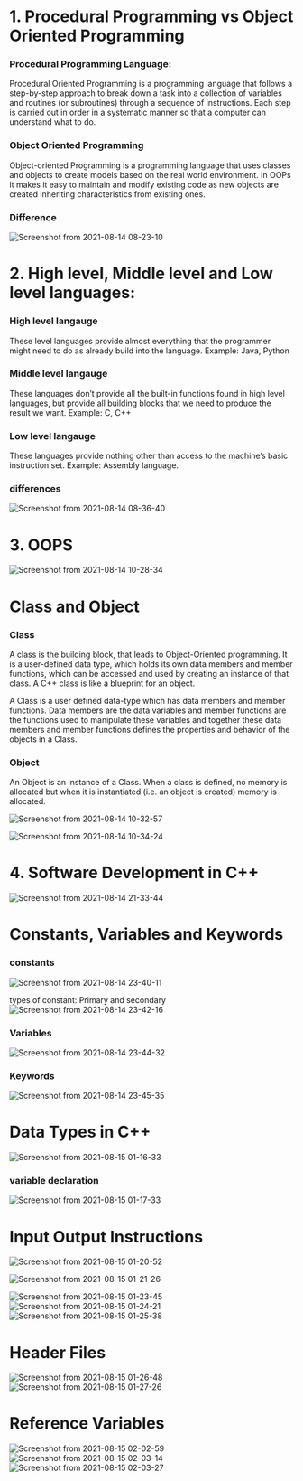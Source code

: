  # 1. Procedural Programming vs Object Oriented Programming
### Procedural Programming Language:
Procedural Oriented Programming is a programming language that follows a step-by-step approach to break down a task into a collection of variables and routines (or subroutines) through a sequence of instructions. Each step is carried out in order in a systematic manner so that a computer can understand what to do.

### Object Oriented Programming
Object-oriented Programming is a programming language that uses classes and objects to create models based on the real world environment. In OOPs it makes it easy to maintain and modify existing code as new objects are created inheriting characteristics from existing ones.

### Difference
![Screenshot from 2021-08-14 08-23-10](https://user-images.githubusercontent.com/42698268/129432279-8bc97203-2e0d-4935-a998-8a92e71e9af5.png)

 # 2. High level, Middle level and Low level languages:

### High level langauge
These level languages provide almost everything that the programmer might need to do as already build into the language.
Example: Java, Python

### Middle level langauge
These languages don’t provide all the built-in functions found in high level languages, but provide all building blocks that we need to produce the result we want.
Example: C, C++

### Low level langauge
These languages provide nothing other than access to the machine’s basic instruction set.
Example: Assembly language.

### differences
![Screenshot from 2021-08-14 08-36-40](https://user-images.githubusercontent.com/42698268/129432438-f385d6a1-2fe8-4ca4-9b0a-e3e662827094.png)

# 3. OOPS
![Screenshot from 2021-08-14 10-28-34](https://user-images.githubusercontent.com/42698268/129434732-f1b2edaf-f1bc-438d-91e1-94e72cfaaa88.png)

# Class and Object
### Class
A class is the building block, that leads to Object-Oriented programming. It is a user-defined data type, which holds its own data members and member functions, which can be accessed and used by creating an instance of that class. A C++ class is like a blueprint for an object.

A Class is a user defined data-type which has data members and member functions.
Data members are the data variables and member functions are the functions used to manipulate these variables and together these data members and member functions defines the properties and behavior of the objects in a Class.

### Object 
An Object is an instance of a Class. When a class is defined, no memory is allocated but when it is instantiated (i.e. an object is created) memory is allocated.

![Screenshot from 2021-08-14 10-32-57](https://user-images.githubusercontent.com/42698268/129434740-bac49482-89ff-45d5-ba71-cd50114b2c53.png)

![Screenshot from 2021-08-14 10-34-24](https://user-images.githubusercontent.com/42698268/129434757-fad1c4c9-d9ac-4cff-85d1-379a78c6ac11.png)

# 4. Software Development in C++
![Screenshot from 2021-08-14 21-33-44](https://user-images.githubusercontent.com/42698268/129452368-9477f639-2c6b-4939-a478-64c73f22041d.png)


# Constants, Variables and Keywords

### constants
![Screenshot from 2021-08-14 23-40-11](https://user-images.githubusercontent.com/42698268/129456594-3e110d21-f6b6-49f8-9609-b8db0be7a961.png)

types of constant: Primary and secondary
![Screenshot from 2021-08-14 23-42-16](https://user-images.githubusercontent.com/42698268/129456620-bf488532-18c0-464f-a17e-7762fe4e0da8.png)


### Variables
![Screenshot from 2021-08-14 23-44-32](https://user-images.githubusercontent.com/42698268/129456622-ca6c5925-0728-4e36-9431-e8f6ccad6368.png)

### Keywords
![Screenshot from 2021-08-14 23-45-35](https://user-images.githubusercontent.com/42698268/129456626-93114d45-ea46-4f82-8088-482001b7e80b.png)

# Data Types in C++
![Screenshot from 2021-08-15 01-16-33](https://user-images.githubusercontent.com/42698268/129458804-fd4ea922-6164-4f9b-bd10-b551edfd015d.png)

### variable declaration
![Screenshot from 2021-08-15 01-17-33](https://user-images.githubusercontent.com/42698268/129458819-8a2f665e-0125-4e75-8655-185f2b8b4572.png)

# Input Output Instructions
![Screenshot from 2021-08-15 01-20-52](https://user-images.githubusercontent.com/42698268/129458825-d1e1f1e4-f557-49bb-b880-e4dc3c2fccbe.png)

![Screenshot from 2021-08-15 01-21-26](https://user-images.githubusercontent.com/42698268/129458841-89ff5ce8-a5b9-4fac-b520-004aba0d3986.png)

![Screenshot from 2021-08-15 01-23-45](https://user-images.githubusercontent.com/42698268/129458856-6a1d6805-ec80-4998-95da-017fbfe785e8.png)
![Screenshot from 2021-08-15 01-24-21](https://user-images.githubusercontent.com/42698268/129458857-113747ac-a449-43be-8618-98478c9a56a6.png)
![Screenshot from 2021-08-15 01-25-38](https://user-images.githubusercontent.com/42698268/129458859-97ef4d51-9306-4e99-a89d-a7997b7d60b4.png)
# Header Files

![Screenshot from 2021-08-15 01-26-48](https://user-images.githubusercontent.com/42698268/129458861-4aef5c06-1f7c-4f32-a5d6-475c70497c8b.png)
![Screenshot from 2021-08-15 01-27-26](https://user-images.githubusercontent.com/42698268/129458863-3623c695-8aa5-458e-a327-9c48452f11e2.png)

# Reference Variables
![Screenshot from 2021-08-15 02-02-59](https://user-images.githubusercontent.com/42698268/129459396-64f49374-9e41-4f89-b216-c1b76705f0cc.png)
![Screenshot from 2021-08-15 02-03-14](https://user-images.githubusercontent.com/42698268/129459397-9068791c-32fb-4d5e-a10f-d259212d5a32.png)
![Screenshot from 2021-08-15 02-03-27](https://user-images.githubusercontent.com/42698268/129459398-19621933-95cd-4d13-89b8-3dfb1093450d.png)

















